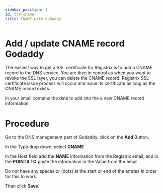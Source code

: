 ```yaml
---
sidebar_position: 1
id: tld-cname
title: CNAME with GoDaddy
---
```


# Add / update CNAME record Godaddy

The easiest way to get a SSL certificate for Registrix is to add a CNAME record to the DNS service.  You are then in control as when you want to revoke the SSL layer, you can delete the CNAME record.  Registrix SSL certificate issue process will occur and issue its certificate as long as the CNAME record exists.

In your email contains the data to add into the a new CNAME record information. 

# Procedure

Go to the DNS management part of Godaddy, click on the **Add** Button.

In the Type drop down, select **CNAME**

In the Host field add the **NAME** information from the Registrix email, and in the **POINTS TO** paste the information in the Value from the email.   

Do not have any spaces or (dots) at the start or end of the entries in order for this to work.

Then click **Save**.
